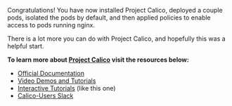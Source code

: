 Congratulations!  You have now installed Project Calico, deployed a couple pods, isolated the pods by default, and then applied policies to enable access to pods running nginx.

There is a lot more you can do with Project Calico, and hopefully this was a helpful start.

**To learn more about [Project Calico](https://www.projectcalico.org) visit the resources below:**

- [Official Documentation](http://docs.projectcalico.org/)
- [Video Demos and Tutorials](https://www.projectcalico.org/videos)
- [Interactive Tutorials](https://www.projectcalico.org/tutorials) (like this one)
- [Calico-Users Slack](https://www.projectcalico.org/community)